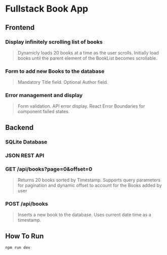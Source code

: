 # Fullstack Book App
## Frontend
### Display infinitely scrolling list of books
> Dynamicly loads 20 books at a time as the user scrolls. Initially load books until the parent element of the BookList becomes scrollable.

### Form to add new Books to the database
> Mandatory Title field. Optional Author field.

### Error management and display
> Form validation. API error display. React Error Boundaries for component failed states.

## Backend
### SQLite Database
### JSON REST API
### GET /api/books?page=0&offset=0
> Returns 20 books sorted by Timestamp. Supports query parameters for pagination and dynamic offset to account for the Books added by user
### POST /api/books
> Inserts a new book to the database. Uses current date time as a timestamp.

## How To Run
``npm run dev``
